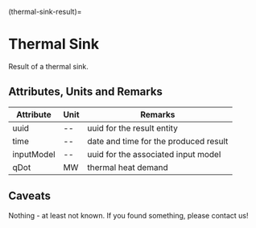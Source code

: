 (thermal-sink-result)=

# Thermal Sink

Result of a thermal sink.

## Attributes, Units and Remarks

| Attribute  | Unit | Remarks                               |
| ---------- | ---- | ------------------------------------- |
| uuid       | --   | uuid for the result entity            |
| time       | --   | date and time for the produced result |
| inputModel | --   | uuid for the associated input model   |
| qDot       | MW   | thermal heat demand                   |

## Caveats

Nothing - at least not known.
If you found something, please contact us!
